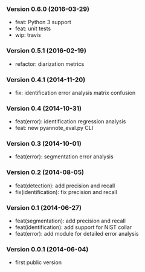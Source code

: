 ### Version 0.6.0 (2016-03-29)

  - feat: Python 3 support
  - feat: unit tests
  - wip: travis

### Version 0.5.1 (2016-02-19)

  - refactor: diarization metrics

### Version 0.4.1 (2014-11-20)

  - fix: identification error analysis matrix confusion

### Version 0.4 (2014-10-31)

  - feat(error): identification regression analysis
  - feat: new pyannote_eval.py CLI

### Version 0.3 (2014-10-01)

  - feat(error): segmentation error analysis

### Version 0.2 (2014-08-05)

  - feat(detection): add precision and recall
  - fix(identification): fix precision and recall

### Version 0.1 (2014-06-27)

  - feat(segmentation): add precision and recall
  - feat(identification): add support for NIST collar
  - feat(error): add module for detailed error analysis

### Version 0.0.1 (2014-06-04)

  - first public version
